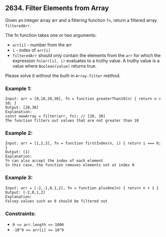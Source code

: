 ## 2634. Filter Elements from Array

Given an integer array arr and a filtering function `fn`, return a filtered array `filteredArr`.

The fn function takes one or two arguments:

- `arr[i]` - number from the arr
- `i` - index of `arr[i]`
- `filteredArr` should only contain the elements from the `arr` for which the expression `fn(arr[i], i)` evaluates to a truthy value. A truthy value is a value where `Boolean(value)` returns true.

Please solve it without the built-in `Array.filter` method.

### Example 1:

```
Input: arr = [0,10,20,30], fn = function greaterThan10(n) { return n > 10; }
Output: [20,30]
Explanation:
const newArray = filter(arr, fn); // [20, 30]
The function filters out values that are not greater than 10
```

### Example 2:

```
Input: arr = [1,2,3], fn = function firstIndex(n, i) { return i === 0; }
Output: [1]
Explanation:
fn can also accept the index of each element
In this case, the function removes elements not at index 0
```

### Example 3:

```
Input: arr = [-2,-1,0,1,2], fn = function plusOne(n) { return n + 1 }
Output: [-2,0,1,2]
Explanation:
Falsey values such as 0 should be filtered out
```

### Constraints:

- `0 <= arr.length <= 1000`
- `-10^9 <= arr[i] <= 10^9`
